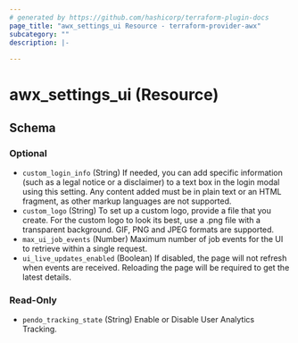 ```yaml
---
# generated by https://github.com/hashicorp/terraform-plugin-docs
page_title: "awx_settings_ui Resource - terraform-provider-awx"
subcategory: ""
description: |-
  
---
```


# awx_settings_ui (Resource)





<!-- schema generated by tfplugindocs -->
## Schema

### Optional

- `custom_login_info` (String) If needed, you can add specific information (such as a legal notice or a disclaimer) to a text box in the login modal using this setting. Any content added must be in plain text or an HTML fragment, as other markup languages are not supported.
- `custom_logo` (String) To set up a custom logo, provide a file that you create. For the custom logo to look its best, use a .png file with a transparent background. GIF, PNG and JPEG formats are supported.
- `max_ui_job_events` (Number) Maximum number of job events for the UI to retrieve within a single request.
- `ui_live_updates_enabled` (Boolean) If disabled, the page will not refresh when events are received. Reloading the page will be required to get the latest details.

### Read-Only

- `pendo_tracking_state` (String) Enable or Disable User Analytics Tracking.


